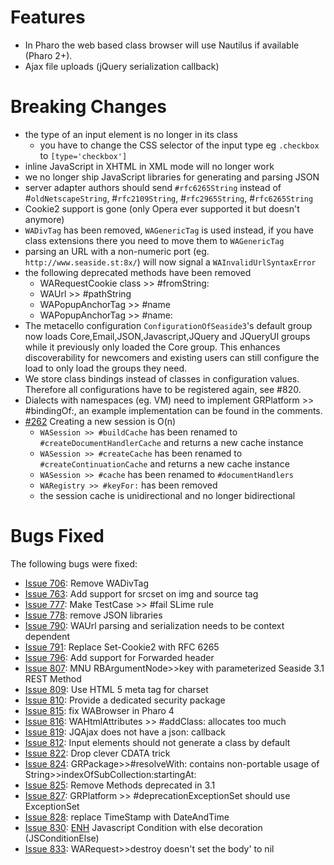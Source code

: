 # Features #
  * In Pharo the web based class browser will use Nautilus if available (Pharo 2+).
  * Ajax file uploads (jQuery serialization callback)

# Breaking Changes #
  * the type of an input element is no longer in its class
    * you have to change the CSS selector of the input type eg `.checkbox` to `[type='checkbox']`
  * inline JavaScript in XHTML in XML mode will no longer work
  * we no longer ship JavaScript libraries for generating and parsing JSON
  * server adapter authors should send `#rfc6265String` instead of #`oldNetscapeString`, #`rfc2109String`, #`rfc2965String`, #`rfc6265String`
  * Cookie2 support is gone (only Opera ever supported it but doesn't anymore)
  * `WADivTag` has been removed, `WAGenericTag` is used instead, if you have class extensions there you need to move them to `WAGenericTag`
  * parsing an URL with a non-numeric port (eg. `http://www.seaside.st:8x/`) will now signal a `WAInvalidUrlSyntaxError`
  * the following deprecated methods have been removed
    * WARequestCookie class >> #fromString:
    * WAUrl >> #pathString
    * WAPopupAnchorTag >> #name
    * WAPopupAnchorTag >> #name:
  * The metacello configuration `ConfigurationOfSeaside3`'s default group now loads Core,Email,JSON,Javascript,JQuery and JQueryUI groups while it previously only loaded the Core group. This enhances discoverability for newcomers and existing users can still configure the load to only load the groups they need.
  * We store class bindings instead of classes in configuration values. Therefore all configurations have to be registered again, see #820.
  * Dialects with namespaces (eg. VM) need to implement GRPlatform >> #bindingOf:, an example implementation can be found in the comments.
  * [#262](https://github.com/SeasideSt/Seaside/issues/262) Creating a new session is O(n)
    * `WASession >> #buildCache` has been renamed to `#createDocumentHandlerCache` and returns a new cache instance
    * `WASession >> #createCache` has been renamed to `#createContinuationCache` and returns a new cache instance
    * `WASession >> #cache` has been renamed to `#documentHandlers`
    * `WARegistry >> #keyFor:` has been removed
    * the session cache is unidirectional and no longer bidirectional

# Bugs Fixed #

The following bugs were fixed:
  * [Issue 706](https://code.google.com/p/seaside/issues/detail?id=706): 	Remove WADivTag
  * [Issue 763](https://code.google.com/p/seaside/issues/detail?id=763): 	Add support for srcset on img and source tag
  * [Issue 777](https://code.google.com/p/seaside/issues/detail?id=777): 	Make TestCase >> #fail SLime rule
  * [Issue 778](https://code.google.com/p/seaside/issues/detail?id=778): 	remove JSON libraries
  * [Issue 790](https://code.google.com/p/seaside/issues/detail?id=790): 	WAUrl parsing and serialization needs to be context dependent
  * [Issue 791](https://code.google.com/p/seaside/issues/detail?id=791): 	Replace Set-Cookie2 with RFC 6265
  * [Issue 796](https://code.google.com/p/seaside/issues/detail?id=796): 	Add support for Forwarded header
  * [Issue 807](https://code.google.com/p/seaside/issues/detail?id=807): 	MNU RBArgumentNode>>key with parameterized Seaside 3.1 REST Method
  * [Issue 809](https://code.google.com/p/seaside/issues/detail?id=809): 	Use HTML 5 meta tag for charset
  * [Issue 810](https://code.google.com/p/seaside/issues/detail?id=810): 	Provide a dedicated security package
  * [Issue 815](https://code.google.com/p/seaside/issues/detail?id=815): 	fix WABrowser in Pharo 4
  * [Issue 816](https://code.google.com/p/seaside/issues/detail?id=816): 	WAHtmlAttributes >> #addClass: allocates too much
  * [Issue 819](https://code.google.com/p/seaside/issues/detail?id=819):	JQAjax does not have a json: callback
  * [Issue 812](https://code.google.com/p/seaside/issues/detail?id=812): 	Input elements should not generate a class by default
  * [Issue 822](https://code.google.com/p/seaside/issues/detail?id=822): 	Drop clever CDATA trick
  * [Issue 824](https://code.google.com/p/seaside/issues/detail?id=824):   GRPackage>>#resolveWith: contains non-portable usage of String>>indexOfSubCollection:startingAt:
  * [Issue 825](https://code.google.com/p/seaside/issues/detail?id=825): 	Remove Methods deprecated in 3.1
  * [Issue 827](https://code.google.com/p/seaside/issues/detail?id=827): 	GRPlatform >> #deprecationExceptionSet should use ExceptionSet
  * [Issue 828](https://code.google.com/p/seaside/issues/detail?id=828): 	replace TimeStamp with DateAndTime
  * [Issue 830](https://code.google.com/p/seaside/issues/detail?id=830):    	[ENH](ENH) Javascript Condition with else decoration (JSConditionElse)
  * [Issue 833](https://code.google.com/p/seaside/issues/detail?id=833):	WARequest>>destroy doesn't set the body' to nil
